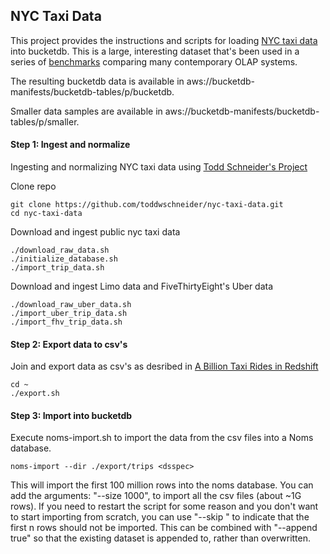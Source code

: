 ## NYC Taxi Data

This project provides the instructions and scripts for loading [NYC taxi data](http://toddwschneider.com/posts/analyzing-1-1-billion-nyc-taxi-and-uber-trips-with-a-vengeance/) into bucketdb. This is a large, interesting dataset that's been used in a series of [benchmarks](http://tech.marksblogg.com/benchmarks.html) comparing many contemporary OLAP systems. 

The resulting bucketdb data is available in aws://bucketdb-manifests/bucketdb-tables/p/bucketdb.

Smaller data samples are available in aws://bucketdb-manifests/bucketdb-tables/p/smaller.


#### Step 1: Ingest and normalize 

Ingesting and normalizing NYC taxi data using [Todd Schneider's Project](https://github.com/toddwschneider/nyc-taxi-data)

Clone repo
```
git clone https://github.com/toddwschneider/nyc-taxi-data.git
cd nyc-taxi-data

```

Download and ingest public nyc taxi data
```
./download_raw_data.sh
./initialize_database.sh
./import_trip_data.sh
```

Download and ingest Limo data and FiveThirtyEight's Uber data 
```
./download_raw_uber_data.sh 
./import_uber_trip_data.sh 
./import_fhv_trip_data.sh
```

#### Step 2: Export data to csv's

Join and export data as csv's as desribed in [A Billion Taxi Rides in Redshift](http://tech.marksblogg.com/billion-nyc-taxi-rides-redshift.html)

```
cd ~
./export.sh
```

#### Step 3: Import into bucketdb

Execute noms-import.sh to import the data from the csv files into a Noms database.
```
noms-import --dir ./export/trips <dsspec>
```
This will import the first 100 million rows into the noms database. You can add the arguments: "--size 1000", to import all the csv files (about ~1G rows). If you need to restart the script for some reason and you don't want to start importing from scratch, you can use "--skip <n>" to indicate that the first n rows should not be imported. This can be combined with "--append true" so that the existing dataset is appended to, rather than overwritten.
```
